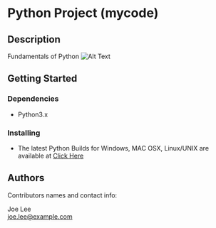 # Python Project (mycode)

## Description

Fundamentals of Python 
![Alt Text](https://media.tenor.com/DxeK02KwNbEAAAAd/java-python.gifhttps://media.tenor.com/DxeK02KwNbEAAAAd/java-python.gif)

## Getting Started

### Dependencies

* Python3.x 

### Installing

* The latest Python Builds for Windows, MAC OSX, Linux/UNIX are available at [Click Here](https://www.python.org/downloads/)

## Authors

Contributors names and contact info:

  Joe Lee  
  joe.lee@example.com

